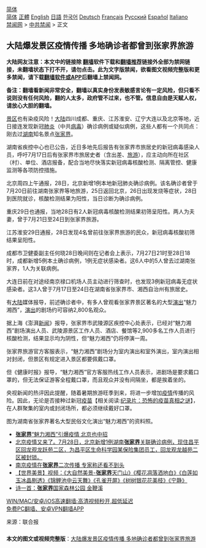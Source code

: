  <!-- 面包屑导航 --> <div class="breadcrumb"><!-- GTranslate: https://gtranslate.io/ -->  <div class="switcher notranslate">  <div class="selected">  <a href="#" onclick="return false;"> 简体</a>  </div>  <div class="option">  <a href="https://www.bannedbook.org" onclick="doGTranslate('zh-CN|zh-CN');jQuery('div.switcher div.selected a').html(jQuery(this).html());return false;" title="简体中文" class="nturl selected"> 简体</a>  <a href="https://www.bannedbook.org/zh-tw/" onclick="doGTranslate('zh-CN|zh-TW');jQuery('div.switcher div.selected a').html(jQuery(this).html());return false;" title="繁體中文" class="nturl"> 正體</a>  <a href="https://www.bannedbook.org/en/" onclick="doGTranslate('zh-CN|en');jQuery('div.switcher div.selected a').html(jQuery(this).html());return false;" title="English" class="nturl"> English</a>  <a href="https://www.bannedbook.org/ja/" onclick="doGTranslate('zh-CN|ja');jQuery('div.switcher div.selected a').html(jQuery(this).html());return false;" title="日本語" class="nturl"> 日語</a>  <a href="https://www.bannedbook.org/ko/" onclick="doGTranslate('zh-CN|ko');jQuery('div.switcher div.selected a').html(jQuery(this).html());return false;" title="한국어" class="nturl"> 한국어</a>  <a href="https://www.bannedbook.org/de/" onclick="doGTranslate('zh-CN|de');jQuery('div.switcher div.selected a').html(jQuery(this).html());return false;" title="Deutsch" class="nturl"> Deutsch</a>  <a href="https://www.bannedbook.org/fr/" onclick="doGTranslate('zh-CN|fr');jQuery('div.switcher div.selected a').html(jQuery(this).html());return false;" title="Français" class="nturl"> Français</a>  <a href="https://www.bannedbook.org/ru/" onclick="doGTranslate('zh-CN|ru');jQuery('div.switcher div.selected a').html(jQuery(this).html());return false;" title="Русский" class="nturl"> Русский</a>  <a href="https://www.bannedbook.org/es/" onclick="doGTranslate('zh-CN|es');jQuery('div.switcher div.selected a').html(jQuery(this).html());return false;" title="Español" class="nturl"> Español</a>  <a href="https://www.bannedbook.org/it/" onclick="doGTranslate('zh-CN|it');jQuery('div.switcher div.selected a').html(jQuery(this).html());return false;" title="Italiano" class="nturl"> Italiano</a>  </div>  </div>      <div class='breadcrumb-sub'><!-- Breadcrumb NavXT 6.3.0 --> <a href="https://www.bannedbook.org/" class="home">禁闻网</a> &gt; <a href="https://www.bannedbook.org/bnews/cbnews/" class="category">中共禁闻</a> &gt; 正文</div></div><h2>大陆爆发景区疫情传播 多地确诊者都曾到张家界旅游</h2> <p class="notice"><b>大陆网友注意：本文中的链接除 <a href="https://github.com/bannedbook/fanqiang" >翻墙</a>软件下载和<a href="https://github.com/killgcd/justmysocks/blob/master/README.md">翻墙推荐</a>链接外全部为禁网链接，未翻墙状态下打不开，请勿点击。此为文字版禁闻，欲看图文视频完整版和更多禁闻，请下载<a href="https://github.com/bannedbook/fanqiang">翻墙软件或APP</a>后翻墙上禁闻网。</p><p>备注：翻墙看新闻非常安全，翻墙以真实身份发表敏感言论有一定风险，但只看不说则没有任何风险，翻的人太多，政府管不过来，也不管。信息自由是天赋人权，请放心大胆的翻墙。</b></p>  <div class="entry"> <p><a href="https://www.bannedbook.org/bnews/tag/%e6%99%af%e5%8c%ba/" class="st_tag internal_tag" rel="tag" title="标签 景区 下的日志">景区</a>也有染疫风险！<span class='wp_keywordlink_affiliate'><a href="https://www.bannedbook.org/" title="大陆" target="_blank">大陆</a></span>四川成都、重庆、江苏淮安、辽宁大连以及北京等地，近日接连发现新冠<a href="https://www.bannedbook.org/bnews/tag/%e8%82%ba%e7%82%8e/" class="st_tag internal_tag" rel="tag" title="标签 肺炎 下的日志">肺炎</a>（中共<a href="https://www.bannedbook.org/bnews/tag/%e7%97%85%e6%af%92/" class="st_tag internal_tag" rel="tag" title="标签 病毒 下的日志">病毒</a>）确诊病例或疑似病例，这些人都有一个共同点：刚去过<a href="https://www.bannedbook.org/bnews/tag/%e6%b9%96%e5%8d%97/" class="st_tag internal_tag" rel="tag" title="标签 湖南 下的日志">湖南</a>知名景点<a href="https://www.bannedbook.org/bnews/tag/%e5%bc%a0%e5%ae%b6%e7%95%8c/" class="st_tag internal_tag" rel="tag" title="标签 张家界 下的日志">张家界</a>。</p> <p>湖南省疾控中心也已公告，近日多地先后报告有张家界市旅居史的新冠病毒感染人员，呼吁7月17日后有张家界市旅居史者（含出差、<a href="https://www.bannedbook.org/bnews/tag/%e6%97%85%e6%b8%b8/" class="st_tag internal_tag" rel="tag" title="标签 旅游 下的日志">旅游</a>），应主动向所在社区（村）、单位、酒店报备，配合当地尽快落实新冠病毒核酸检测、隔离管控、健康监测等各项防控措施。</p> <p>北京周四上午通报，28日，北京新增1例本地新冠肺炎确诊病例。该名确诊者曾于7月20日前往湖南张家界等地旅游，25日返回北京，26日出现发烧等症状，28日到医院就诊，核酸检测结果为阳性，当日诊断为确诊病例。</p>  <p>重庆29日也通报，当地28日有2人新冠病毒核酸检测结果初筛呈阳性。两人为夫妻，曾于7月21日至24日到张家界旅游。</p> <p>江苏淮安29日通报，28日发现4名曾前往张家界旅游的民众，新冠病毒核酸初筛结果呈阳性。</p> <p>成都市卫健委副主任何晓28日晚间则在记者会上表示，7月27日21时至28日18时，成都新增5例本土确诊病例，1例无症状感染者。这6人中的5人曾去过湖南张家界，1人为关联病例。</p>  <p>大连日前在对途经南京禄口机场人员主动进行筛查时，也发现3例新冠病毒无症状感染者。这3人曾于7月17日至24日在湖南省张家界市、湘西自治州有旅居史。</p> <p>有<a href="https://www.bannedbook.org/bnews/tag/%e5%a4%a7%e9%99%86/" class="st_tag internal_tag" rel="tag" title="标签 大陆 下的日志">大陆</a>媒体报导，前述确诊者中，有多人曾观看张家界景区著名的大型<span class='wp_keywordlink_affiliate'><a href="https://zh-cn.shenyunperformingarts.org/" title="演出" target="_blank">演出</a></span>“魅力湘西”，<a href="https://www.bannedbook.org/bnews/tag/%E6%BC%94%E5%87%BA/" class="st_tag internal_tag" rel="tag" title="标签 演出 下的日志">演出</a>的剧场约可容纳2,800名观众。</p> <p>据上海《澎湃<span class='wp_keywordlink_affiliate'><a href="https://www.bannedbook.org/" title="新闻">新闻</a></span>》报导，张家界市武陵源区疾控中心处表示，已经对“魅力湘西”剧场演出人员、武陵源景区工作人员、酒店、餐馆等2,900多名工作人员进行核酸检测，结果显示均为阴性，但“魅力湘西”仍将停演一周。</p>  <p>张家界旅游官方客服表示，“魅力湘西”剧场分为室内演出和室外演出，室内演出相对封闭，但景区有规定进入景区都要佩戴口罩。</p> <p>但《健康时报》报导，“魅力湘西”官方客服热线工作人员表示，进剧场是要求戴口罩的，但无法保证游客全程戴口罩，而且观众并没有间隔坐，都是挨着坐的。</p> <p>央视新闻的热评因此提醒，随着暑期旅游旺季到来，将进一步增加<a href="https://www.bannedbook.org/bnews/tag/%E7%96%AB%E6%83%85/" class="st_tag internal_tag" rel="tag" title="标签 疫情 下的日志">疫情</a>传播的风险。因此，无论是否接种过新冠<span class='wp_keywordlink'><a href="https://www.bannedbook.org/bnews/tculture/20160630/551027.html" title="疫苗" target="_blank">疫苗</a></span>【相关阅读:<a href='https://www.bannedbook.org/bnews/topimagenews/20180408/925060.html' target='_blank'>纪录片：恐怖的疫苗真相之谜</a>】，在人群聚集的室内或封闭场所，都必须继续戴好口罩。</p>  <p>图为湖南省张家界著名大型民俗文化演出“魅力湘西”的资料照。</p> <ul class='op-related-articles' title='相关阅读'> <li><a href='https://www.bannedbook.org/bnews/comments/20210729/1596327.html' target='_blank'><b>张家界</b>“魅力湘西”引爆疫情 北京也中招</a></li> <li><a href='https://www.bannedbook.org/bnews/bannedvideo/20210729/1596310.html' target='_blank'>北京疫情又来了。7月28日，北京新增1例湖南<b>张家界</b>关联确诊病例，现住昌平区回龙观龙跃苑二区，为昌平区生命科学园某保险集团员工，回龙观龙越苑二区被封锁。</a></li> <li><a href='https://www.bannedbook.org/bnews/cnnews/20210729/1596136.html' target='_blank'>南京疫情在<b>张家界</b>二次传播 专家称还看不到头</a></li> <li><a href='https://www.bannedbook.org/bnews/comments/20210718/1589588.html' target='_blank'>【世界美景】视频：《大自然美景-<b>张家界</b>天门山》《樱花凋落洒地白》《白莲如玉冰晶剔透》《锦鲤池中云天舞》《孔雀开屏》《树树银花花美枝》《宁静》</a></li> <li><a href='https://www.bannedbook.org/bnews/comments/20210509/1542561.html' target='_blank'>诗一首：<b>张家界</b>国家森林公园 金鞭溪</a></li> </ul> <p class="texttj"> <a href="https://github.com/bannedbook/fanqiang/wiki/V2ray%E6%9C%BA%E5%9C%BA" target="_blank">WIN/MAC/安卓/iOS高速翻墙:高清视频秒开,超低延迟</a><br/> <a href="https://github.com/bannedbook/fanqiang/wiki/%E7%A6%81%E9%97%BB%E7%BD%91%E5%AE%89%E5%8D%93%E7%BF%BB%E5%A2%99%E6%96%B0%E9%97%BBAPP" target="_blank">免费PC翻墙、安卓VPN翻墙APP</a></p><p> 来源：联合报 </p><a name='sharetosocial'></a>  <div style="margin-bottom:5px;padding-bottom:5px;clear:both"> <div id="archive-pix-1" class="banner-ads"> <!-- AuctionX Display platform tag START --> <div id="26318x728x90x621x_ADSLOT2" clicktrack="%%CLICK_URL_ESC%%"></div> <!-- AuctionX Display platform tag END --> </div> <div id="archive-pix-2" class="banner-ads"> <!-- AuctionX Display platform tag START --> <div id="26315x300x250x621x_ADSLOT2" clicktrack="%%CLICK_URL_ESC%%"></div> <!-- AuctionX Display platform tag END --> </div> </div>  <div id="archive-pix-1" class="banner-ads"> <!-- AuctionX Display platform tag START --> <div id="26318x728x90x621x_ADSLOT3" clicktrack="%%CLICK_URL_ESC%%"></div> <!-- AuctionX Display platform tag END --> </div> <div><b>本文的图文或视频完整版</b>：<a href='https://www.bannedbook.org/bnews/cbnews/20210730/1596715.html'>大陆爆发景区疫情传播 多地确诊者都曾到张家界旅游</a></div>  </div><!--END ENTRY--> 
